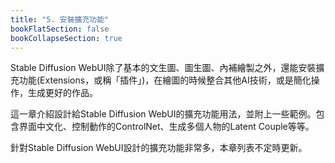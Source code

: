 ```yaml
---
title: "5. 安裝擴充功能"
bookFlatSection: false
bookCollapseSection: true
---
```


Stable Diffusion WebUI除了基本的文生圖、圖生圖、內補繪製之外，還能安裝擴充功能(Extensions，或稱「插件」)，在繪圖的時候整合其他AI技術，或是簡化操作，生成更好的作品。

這一章介紹設計給Stable Diffusion WebUI的擴充功能用法，並附上一些範例。包含界面中文化、控制動作的ControlNet、生成多個人物的Latent Couple等等。

針對Stable Diffusion WebUI設計的擴充功能非常多，本章列表不定時更新。
